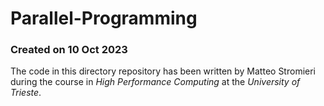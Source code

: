 # Parallel-Programming
### Created on 10 Oct 2023

The code in this directory repository has been written by Matteo Stromieri during the course in _High Performance Computing_ at the _University of Trieste_.
